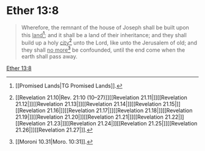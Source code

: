 # Ether 13:8

> Wherefore, the remnant of the house of Joseph shall be built upon this <u>land</u>[^a]; and it shall be a land of their inheritance; and they shall build up a holy <u>city</u>[^b] unto the Lord, like unto the Jerusalem of old; and they shall <u>no more</u>[^c] be confounded, until the end come when the earth shall pass away.

[Ether 13:8](https://www.churchofjesuschrist.org/study/scriptures/bofm/ether/13?lang=eng&id=p8#p8)


[^a]: [[Promised Lands|TG Promised Lands]].  
[^b]: [[Revelation 21.10|Rev. 21:10 (10–27)]][[Revelation 21.11|]][[Revelation 21.12|]][[Revelation 21.13|]][[Revelation 21.14|]][[Revelation 21.15|]][[Revelation 21.16|]][[Revelation 21.17|]][[Revelation 21.18|]][[Revelation 21.19|]][[Revelation 21.20|]][[Revelation 21.21|]][[Revelation 21.22|]][[Revelation 21.23|]][[Revelation 21.24|]][[Revelation 21.25|]][[Revelation 21.26|]][[Revelation 21.27|]].  
[^c]: [[Moroni 10.31|Moro. 10:31]].  
